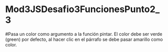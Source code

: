 # Mod3JSDesafio3FuncionesPunto2_3
#Pasa un color como argumento a la función pintar. El color debe ser verde (green) por defecto, al hacer clic en el párrafo se debe pasar amarillo como color.
